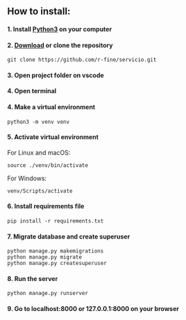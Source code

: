 ## How to install:
#### 1. Install [Python3](https://www.python.org/downloads/) on your computer
#### 2. [Download](https://github.com/r-fine/tasker.git) or clone the repository 
```
git clone https://github.com/r-fine/servicio.git
```
#### 3. Open project folder on vscode
#### 4. Open terminal
#### 4. Make a virtual environment
```
python3 -m venv venv
```
#### 5. Activate virtual environment
For Linux and macOS:
```
source ./venv/bin/activate
```
For Windows:
```
venv/Scripts/activate
```
#### 6. Install requirements file
```
pip install -r requirements.txt
```
#### 7. Migrate database and create superuser
```
python manage.py makemigrations
python manage.py migrate
python manage.py createsuperuser
```
#### 8. Run the server
```
python manage.py runserver
```
#### 9. Go to localhost:8000 or 127.0.0.1:8000 on your browser
